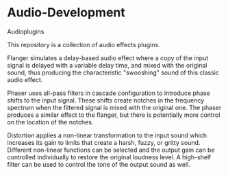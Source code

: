 # Audio-Development
 Audioplugins

This repository is a collection of audio effects plugins.

Flanger simulates a delay-based audio effect where a copy of the input signal is delayed with a variable delay time, and mixed with the original sound, thus producing the characteristic "swooshing" sound of this classic audio effect. 

Phaser uses all-pass filters in cascade configuration to introduce phase shifts to the input signal. These shifts create notches in the frequency spectrum when the filtered signal is mixed with the original one. The phaser produces a similar effect to the flanger, but there is potentially more control on the location of the notches.

Distortion applies a non-linear transformation to the input sound which increases its gain to limits that create a harsh, fuzzy, or gritty sound. Different non-linear functions can be selected and the output gain can be controlled individually to restore the original loudness level. A high-shelf filter can be used to control the tone of the output sound as well. 
